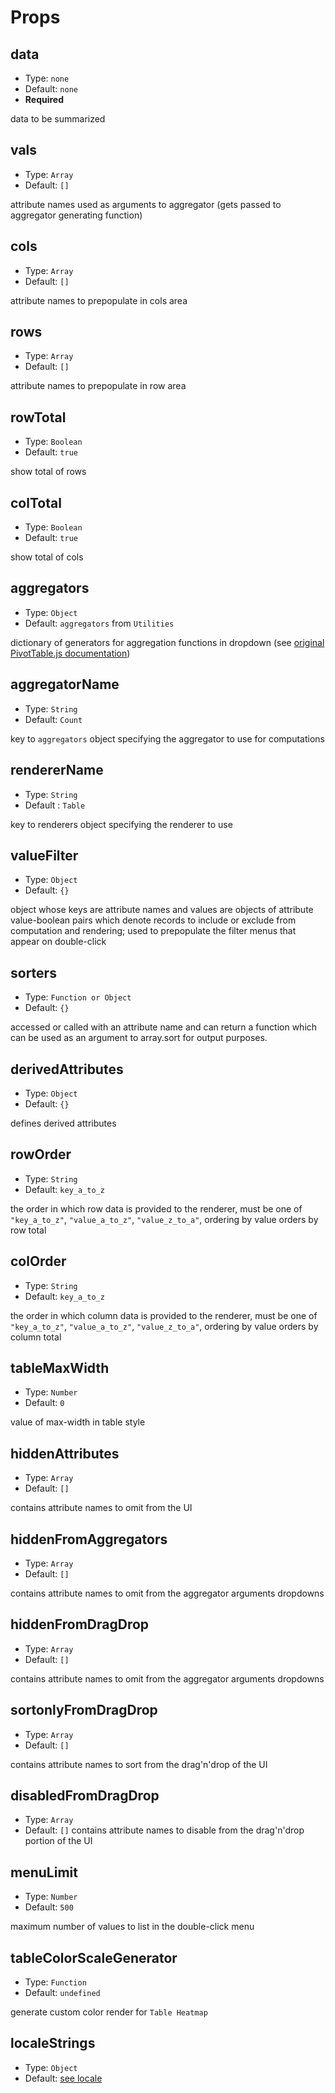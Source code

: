 # Props

## data

* Type: `none`
* Default: `none`
* **Required**

data to be summarized

## vals

* Type: `Array`
* Default: `[]`

attribute names used as arguments to aggregator (gets passed to aggregator generating function)

## cols

* Type: `Array`
* Default: `[]`

attribute names to prepopulate in cols area

## rows

* Type: `Array`
* Default: `[]`

attribute names to prepopulate in row area

## rowTotal

* Type: `Boolean`
* Default: `true`

show total of rows

## colTotal

* Type: `Boolean`
* Default: `true`

show total of cols

## aggregators

* Type: `Object`
* Default: `aggregators` from `Utilities`

dictionary of generators for aggregation functions in dropdown (see [original PivotTable.js documentation](https://github.com/nicolaskruchten/pivottable/wiki/Aggregators))

## aggregatorName

* Type: `String`
* Default: `Count`

key to `aggregators` object specifying the aggregator to use for computations

## rendererName

* Type: `String`
* Default : `Table`

key to renderers object specifying the renderer to use

## valueFilter

* Type: `Object`
* Default: `{}`

object whose keys are attribute names and values are objects of attribute value-boolean pairs which denote records to include or exclude from computation and rendering; used to prepopulate the filter menus that appear on double-click

## sorters

* Type: `Function or Object`
* Default: `{}`

accessed or called with an attribute name and can return a function which can be used as an argument to array.sort for output purposes.

## derivedAttributes

* Type: `Object`
* Default: `{}`

defines derived attributes

## rowOrder

* Type: `String`
* Default: `key_a_to_z`

the order in which row data is provided to the renderer, must be one of `"key_a_to_z"`, `"value_a_to_z"`, `"value_z_to_a"`, ordering by value orders by row total

## colOrder

* Type: `String`
* Default: `key_a_to_z`

the order in which column data is provided to the renderer, must be one of `"key_a_to_z"`, `"value_a_to_z"`, `"value_z_to_a"`, ordering by value orders by column total

## tableMaxWidth

* Type: `Number`
* Default: `0`

value of max-width in table style

## hiddenAttributes

* Type: `Array`
* Default: `[]`

contains attribute names to omit from the UI

## hiddenFromAggregators

* Type: `Array`
* Default: `[]`

contains attribute names to omit from the aggregator arguments dropdowns

## hiddenFromDragDrop

* Type: `Array`
* Default: `[]`

contains attribute names to omit from the aggregator arguments dropdowns

## sortonlyFromDragDrop

* Type: `Array`
* Default: `[]`

contains attribute names to sort from the drag'n'drop of the UI

## disabledFromDragDrop

* Type: `Array`
* Default: `[]`
contains attribute names to disable from the drag'n'drop portion of the UI

## menuLimit

* Type: `Number`
* Default: `500`

maximum number of values to list in the double-click menu

## tableColorScaleGenerator

* Type: `Function`
* Default: `undefined`

generate custom color render for `Table Heatmap`

## localeStrings

* Type: `Object`
* Default: [see locale](./locale)
